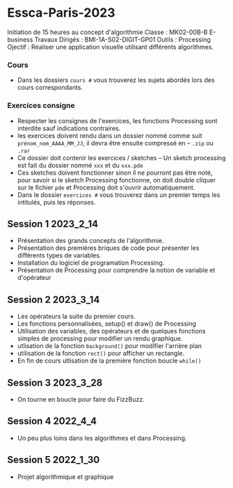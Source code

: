 # Essca-Paris-2023

Initiation de 15 heures au concept d'algorithmie
Classe : MK02-00B-B E-business
Travaux Dirigés : BMI-1A-S02-DIGIT-GP01
Outils : Processing
Ojectif : Réaliser une application visuelle utilisant différents algorithmes.

### Cours


- Dans les dossiers `cours #` vous trouverez les sujets abordés lors des cours correspondants.

### Exercices consigne
- Respecter les consignes de l'exercices, les fonctions Processing sont interdite sauf indications contraires.
- les exercices doivent rendu dans un dossier nommé comme suit `prénom_nom_AAAA_MM_JJ`, il devra être ensuite compressé en – `.zip` ou `.rar` 
- Ce dossier doit contenir les exercices / sketches – Un sketch processing est fait du dossier nommé `xxx` et du `xxx.pde`
- Ces sketches doivent fonctionner sinon il ne pourront pas être noté, pour savoir si le sketch Processing fonctionne, on doit double cliquer sur le fichier `pde` et Processing doit s'ouvrir automatiquement.
- Dans le dossier `exercices #` vous trouverez dans un premier temps les intitulés, puis les réponses.


## Session 1  2023_2_14

- Présentation des grands concepts de l'algorithmie.
- Présentation des premières briques de code pour présenter les différents types de variables.
- Installation du logiciel de programation Processing.
- Présentation de Processing pour comprendre la notion de variable et d'opérateur


## Session 2 2023_3_14

- Les opérateurs la suite du premier cours.
- Les fonctions personnalisées, setup() et draw() de Processing
- Utilisation des variables, des opérateurs et de quelques fonctions simples de processing pour modifier un rendu graphique.
- utlisation de la fonction `background()` pour modifier l'arrière plan
- utilisation de la fonction `rect()` pour afficher un rectangle.
- En fin de cours utlisation de la première fonction boucle `while()`



## Session 3 2023_3_28

- On tourne en boucle pour faire du FizzBuzz.

## Session 4 2022_4_4

- Un peu plus loins dans les algorithmes et dans Processing.

## Session 5 2022_1_30

- Projet algorithmique et graphique






